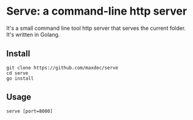 # Serve: a command-line http server

It's a small command line tool http server that serves the current folder.  
It's written in Golang.

## Install

```
git clone https://github.com/maxdec/serve
cd serve
go install
```

## Usage

```
serve [port=8000]
```
